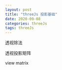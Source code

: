 ```yaml
---
layout: post  
title: "threeJs 投影基础"  
date: 2020-09-08  
categories: threeJs  
tags: threeJs  
---  
```


透视除法

透视投影矩阵

view matrix